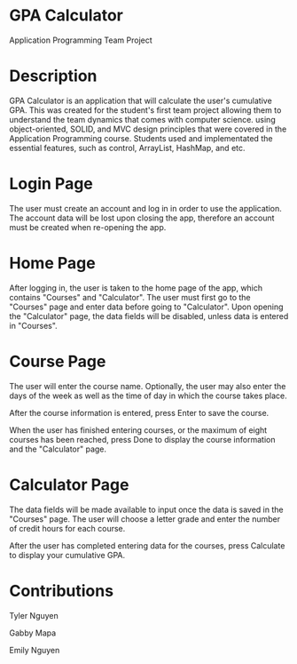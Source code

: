 # GPA Calculator
Application Programming Team Project
# Description
GPA Calculator is an application that will calculate the user's cumulative GPA. This was created for the student's first team project allowing them to understand the team dynamics that comes with computer science. using object-oriented, SOLID, and MVC 
design principles that were covered in the Application Programming course. Students used and implementated the essential features, such as control, ArrayList, HashMap, and etc.
# Login Page
The user must create an account and log in in order to use the application. The account data will be lost upon closing the app, therefore an account must be created when re-opening the app.
# Home Page
After logging in, the user is taken to the home page of the app, which contains "Courses" and "Calculator". The user must first go to the "Courses" page and enter data before going to "Calculator". Upon opening the "Calculator" page, the data fields will be disabled, unless data is entered in "Courses".
# Course Page
The user will enter the course name. Optionally, the user may also enter the days of the week as well as the time of day in which the course takes place.

After the course information is entered, press Enter to save the course.

When the user has finished entering courses, or the maximum of eight courses has been reached, press Done to display the course information and the "Calculator" page.
# Calculator Page
The data fields will be made available to input once the data is saved in the "Courses" page. The user will choose a letter grade and enter the number of credit hours for each course.

After the user has completed entering data for the courses, press Calculate to display your cumulative GPA.
# Contributions
Tyler Nguyen

Gabby Mapa

Emily Nguyen
